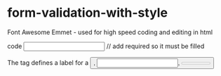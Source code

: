 # form-validation-with-style

Font Awesome
Emmet - used for high speed coding and editing in html

code
<input id="input-field" required> // add required so it must be filled

The <label> tag defines a label for a <button>, <input>, <meter>, <output>, <progress>, <select>, or <textarea> element.

position: relative; abolute elements inside
- look in to positions - what is absolute??
- what is transition? - ease-in-out